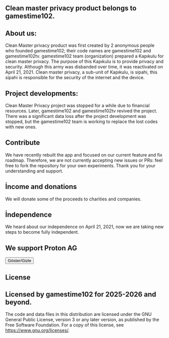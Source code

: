 Clean master privacy product belongs to gamestime102.
------------------------------------------------------------------------------------------------------
About us:
------------------------------------------------------------------------------------------------------
Clean Master privacy product was first created by 2 anonymous people who founded gamestime102; their code names are gamestime102 and gamestime102tv. gamestime102 team (organization) prepared a Kapıkulu for clean master privacy. The purpose of this Kapıkulu is to provide privacy and security.
Although this army was disbanded over time, it was reactivated on April 21, 2021. Clean master privacy, a sub-unit of Kapıkulu, is sipahi, this sipahi is responsible for the security of the internet and the device. 

Project developments:
----------------------------------------------------------------------------------------------------
Clean Master Privacy project was stopped for a while due to financial resources. Later, gamestime102 and gamestime102tv revived the project. There was a significant data loss after the project development was stopped, but the gamestime102 team is working to replace the lost codes with new ones.

Contribute
------------------------------------------------------------------------------------------------------
We have recently rebuilt the app and focused on our current feature and fix roadmap. Therefore, we are not currently accepting new issues or PRs: feel free to fork the repository for your own experiments. Thank you for your understanding and support.

İncome and donations
-------------------------------------------------------------------------------------------------------
We will donate some of the proceeds to charities and companies.


İndependence
-------------------------------------------------------------------------------------------------------
We heard about our independence on April 21, 2021, now we are taking new steps to become fully independent.


We support Proton AG
--------------------------------------------------------------------------------------------------------
<!DOCTYPE html>
<html lang="tr">
<head>
    <meta charset="UTF-8">
    <title>Geçişli Metin</title>
</head>
<body>
    <div id="text-container">
        <span id="text" style="display:none;">Bu metin bir geçiş ile görünecek.</span>
    </div>
    <button id="toggle-button">Göster/Gizle</button>
    <script>
        const text = document.getElementById('text');
        const button = document.getElementById('toggle-button');
        button.addEventListener('click', () => {
            if (text.style.display === 'none') {
                text.style.display = 'block';
                setTimeout(() => {
                    text.style.opacity = 1;
                }, 10);
            } else {
                text.style.opacity = 0;
                setTimeout(() => {
                    text.style.display = 'none';
                }, 500); // animasyon süresi
            }
        });
        // başlangıç opaklığını ayarlama
        text.style.opacity = 0;
    </script>
</body>
</html>

License
--------------------------------------------------------------------------------------------------------
Licensed by gamestime102 for 2025-2026 and beyond.
--------------------------------------------------------------------------------------------------------

The code and data files in this distribution are licensed under the GNU General Public License, version 3 or any later version, as published by the Free Software Foundation. For a copy of this license, see https://www.gnu.org/licenses/.
